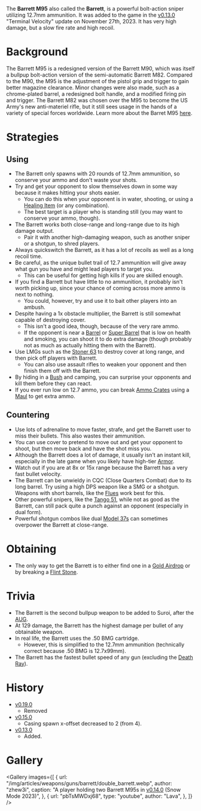 The **Barrett M95** also called the **Barrett**, is a powerful bolt-action sniper utilizing 12.7mm ammunition. It was added to the game in the [v0.13.0](https://github.com/HasangerGames/suroi/releases/tag/v0.13.0) "Terminal Velocity" update on November 27th, 2023. It has very high damage, but a slow fire rate and high recoil.

# Background

The Barrett M95 is a redesigned version of the Barrett M90, which was itself a bullpup bolt-action version of the semi-automatic Barrett M82. Compared to the M90, the M95 is the adjustment of the pistol grip and trigger to gain better magazine clearance. Minor changes were also made, such as a chrome-plated barrel, a redesigned bolt handle, and a modified firing pin and trigger. The Barrett M82 was chosen over the M95 to become the US Army's new anti-materiel rifle, but it still sees usage in the hands of a variety of special forces worldwide. Learn more about the Barret M95 [here](https://en.wikipedia.org/wiki/Barrett_M95).

# Strategies

## Using

- The Barrett only spawns with 20 rounds of 12.7mm ammunition, so conserve your ammo and don't waste your shots.
- Try and get your opponent to slow themselves down in some way because it makes hitting your shots easier.
  - You can do this when your opponent is in water, shooting, or using a [Healing Item](/healing) (or any combination).
  - The best target is a player who is standing still (you may want to conserve your ammo, though).
- The Barrett works both close-range and long-range due to its high damage output.
  - Pair it with another high-damaging weapon, such as another sniper or a shotgun, to shred players.
- Always quickswitch the Barrett, as it has a lot of recoils as well as a long recoil time.
- Be careful, as the unique bullet trail of 12.7 ammunition will give away what gun you have and might lead players to target you.
  - This can be useful for getting high kills if you are skilled enough.
- If you find a Barrett but have little to no ammunition, it probably isn't worth picking up, since your chance of coming across more ammo is next to nothing.
  - You could, however, try and use it to bait other players into an ambush.
- Despite having a 1x obstacle multiplier, the Barrett is still somewhat capable of destroying cover.
  - This isn't a good idea, though, because of the very rare ammo.
  - If the opponent is near a [Barrel](/obstacles/barrel) or [Super Barrel](/obstacles/super_barrel) that is low on health and smoking, you can shoot it to do extra damage (though probably not as much as actually hitting them with the Barrett).
- Use LMGs such as the [Stoner 63](/weapons/guns/stoner_63) to destroy cover at long range, and then pick off players with Barrett.
  - You can also use assault rifles to weaken your opponent and then finish them off with the Barrett.
- By hiding in a [Bush](/obstacles/bush) and camping, you can surprise your opponents and kill them before they can react.
- If you ever run low on 12.7 ammo, you can break [Ammo Crates](/obstacles/ammo_crate) using a [Maul](/weapons/melee/maul) to get extra ammo.

## Countering

- Use lots of adrenaline to move faster, strafe, and get the Barrett user to miss their bullets. This also wastes their ammunition.
- You can use cover to pretend to move out and get your opponent to shoot, but then move back and have the shot miss you.
- Although the Barrett does a lot of damage, it usually isn't an instant kill, especially in the late game when you likely have high-tier [Armor](/equipment/armor).
- Watch out if you are at 8x or 15x range because the Barrett has a very fast bullet velocity.
- The Barrett can be unwieldy in CQC (Close Quarters Combat) due to its long barrel. Try using a high DPS weapon like a SMG or a shotgun. Weapons with short barrels, like the [Flues](/weapons/guns/flues) work best for this.
- Other powerful snipers, like the [Tango 51](/weapons/guns/tango_51), while not as good as the Barrett, can still pack quite a punch against an opponent (especially in dual form).
- Powerful shotgun combos like dual [Model 37s](/weapons/guns/model_37) can sometimes overpower the Barrett at close-range.

# Obtaining

- The only way to get the Barrett is to either find one in a [Gold Airdrop](/obstacles/gold_airdrop_crate) or by breaking a [Flint Stone](/obstacles/flint_stone).

# Trivia

- The Barrett is the second bullpup weapon to be added to Suroi, after the [AUG](/weapons/guns/aug).
- At 129 damage, the Barrett has the highest damage per bullet of any obtainable weapon.
- In real life, the Barrett uses the .50 BMG cartridge.
  - However, this is simplified to the 12.7mm ammunition (technically correct because .50 BMG is 12.7x99mm).
- The Barrett has the fastest bullet speed of any gun (excluding the [Death Ray](/weapons/guns/death_ray)).

# History
- [v0.19.0](https://github.com/HasangerGames/suroi/releases/tag/v0.19.0)
  - Removed
- [v0.15.0](https://github.com/HasangerGames/suroi/releases/tag/v0.15.0)
  - Casing spawn x-offset decreased to 2 (from 4).
- [v0.13.0](https://github.com/HasangerGames/suroi/releases/tag/v0.13.0)
  - Added.

# Gallery

<Gallery
  images={[
    {
      url: "/img/articles/weapons/guns/barrett/double_barrett.webp",
      author: "zhew3i",
      caption: "A player holding two Barrett M95s in [v0.14.0](https://github.com/HasangerGames/suroi/releases/tag/v0.14.0) (Snow Mode 2023)",
    },
    {
      url: "pbTsMWDxj68",
      type: "youtube",
      author: "Lava",
    },
  ]}
/>
